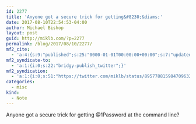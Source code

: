 ```yaml
---
id: 2277
title: 'Anyone got a secure trick for getting&#8230;&diams;'
date: 2017-08-10T22:54:53-04:00
author: Michael Bishop
layout: post
guid: http://miklb.com/?p=2277
permalink: /blog/2017/08/10/2277/
mf2_cite:
  - 'a:4:{s:9:"published";s:25:"0000-01-01T00:00:00+00:00";s:7:"updated";s:25:"0000-01-01T00:00:00+00:00";s:8:"category";a:1:{i:0;s:0:"";}s:6:"author";a:0:{}}'
mf2_syndicate-to:
  - 'a:1:{i:0;s:22:"bridgy-publish_twitter";}'
mf2_syndication:
  - 'a:1:{i:0;s:51:"https://twitter.com/miklb/status/895778815984709632";}'
categories:
  - misc
kind:
  - Note
---
```

Anyone got a secure trick for getting @1Password at the command line? 